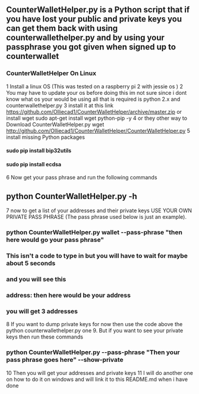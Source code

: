 ## CounterWalletHelper.py is a Python script that if you have lost your public and private keys you can get them back with using counterwallethelper.py and by using your passphrase you got given when signed up to counterwallet 
### CounterWalletHelper On Linux
 
1 Install a linux OS (This was tested on a raspberry pi 2 with jessie os )
2 You may have to update your os before doing this im not sure since i dont know what os your would be using all that is required is python 2.x and counterwallethelper.py 
3 install it at this link https://github.com/Olliecad1/CounterWalletHelper/archive/master.zip or install wget sudo apt-get install wget python-pip -y
4 or they other way to Download CounterWalletHelper.py wget http://github.com/Olliecad1/CounterWalletHelper/CounterWalletHelper.py
5 install missing Python packages
#### sudo pip install bip32utils
#### sudo pip install ecdsa
6 Now get your pass phrase and run the following commands
## python CounterWalletHelper.py -h
7 now to get a list of your addresses and their private keys USE YOUR OWN PRIVATE PASS PHRASE (The pass phrase used below is just an example).
### python CounterWalletHelper.py wallet --pass-phrase "then here would go your pass phrase"
### This isn't a code to type in but you will have to wait for maybe about 5 seconds
### and you will see this 
### address: then here would be your address
### you will get 3 addresses
8 If you want to dump private keys for now then use the code above the python counterwallethelper.py one 
9. But if you want to see your private keys then run these commands
### python CounterWalletHelper.py --pass-phrase "Then your pass phrase goes here" --show-private
10 Then you will get your addresses and private keys
11 I will do another one on how to do it on windows and will link it to this README.md when i have done
